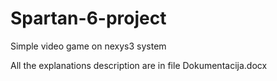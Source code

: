 # Spartan-6-project
Simple video game on nexys3 system

All the explanations description are in file Dokumentacija.docx
